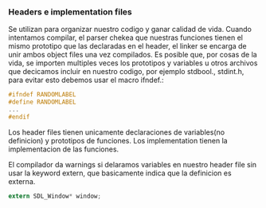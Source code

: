 ### Headers e implementation files
Se utilizan para organizar nuestro codigo y ganar calidad de vida. Cuando intentamos compilar, el
parser chekea que nuestras funciones tienen el mismo prototipo que las declaradas en el header, el
linker se encarga de unir ambos object files una vez compilados.
Es posible que, por cosas de la vida, se importen multiples veces los prototipos y variables u otros
archivos que decicamos incluir en nuestro codigo, por ejemplo stdbool., stdint.h, para evitar esto 
debemos usar el macro ifndef.:
```c
#ifndef RANDOMLABEL
#define RANDOMLABEL
...
#endif
```
Los header files tienen unicamente declaraciones de variables(no definicion) y prototipos de funciones.
Los implementation tienen la implementacion de las funciones.

El compilador da warnings si delaramos variables en nuestro header file sin usar la keyword extern,
que basicamente indica que la definicion es externa.

```c
extern SDL_Window* window;
```


